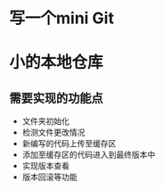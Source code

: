 # 写一个mini Git
# 小的本地仓库

## 需要实现的功能点
* 文件夹初始化
* 检测文件更改情况
* 新编写的代码上传至缓存区
* 添加至缓存区的代码进入到最终版本中
* 实现版本查看
* 版本回滚等功能